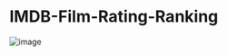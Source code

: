 # IMDB-Film-Rating-Ranking

![image](https://github.com/user-attachments/assets/4e9a72db-b1d0-4119-a678-e4dc478ec704)

